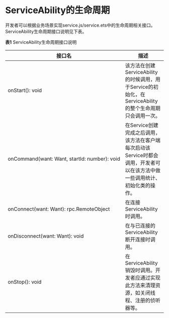 # ServiceAbility的生命周期


开发者可以根据业务场景实现service.js/service.ets中的生命周期相关接口。ServiceAbility生命周期接口说明见下表。


  **表1** ServiceAbility生命周期接口说明

| 接口名 | 描述 | 
| -------- | -------- |
| onStart():&nbsp;void | 该方法在创建ServiceAbility的时候调用，用于Service的初始化，在ServiceAbility的整个生命周期只会调用一次。 | 
| onCommand(want:&nbsp;Want,&nbsp;startId:&nbsp;number):&nbsp;void | 在Service创建完成之后调用，该方法在客户端每次启动该Service时都会调用，开发者可以在该方法中做一些调用统计、初始化类的操作。 | 
| onConnect(want:&nbsp;Want):&nbsp;rpc.RemoteObject | 在连接ServiceAbility时调用。 | 
| onDisconnect(want:&nbsp;Want):&nbsp;void | 在与已连接的ServiceAbility断开连接时调用。 | 
| onStop():&nbsp;void | 在ServiceAbility销毁时调用。开发者应通过实现此方法来清理资源，如关闭线程、注册的侦听器等。 | 
